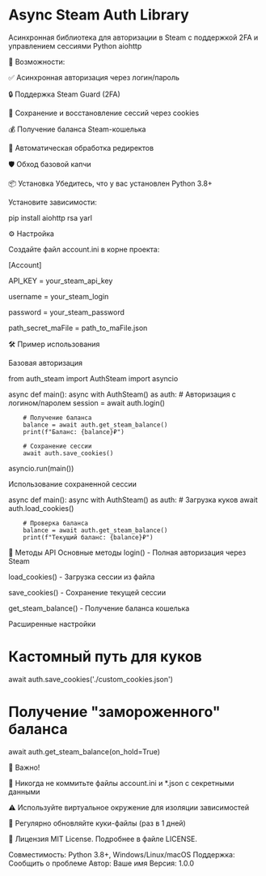 # Async Steam Auth Library

Асинхронная библиотека для авторизации в Steam с поддержкой 2FA и управлением сессиями
Python
aiohttp

🚀 Возможности:

✅ Асинхронная авторизация через логин/пароль

🔒 Поддержка Steam Guard (2FA)

🍪 Сохранение и восстановление сессий через cookies

💰 Получение баланса Steam-кошелька

🔄 Автоматическая обработка редиректов

🛡️ Обход базовой капчи

📦 Установка
Убедитесь, что у вас установлен Python 3.8+

Установите зависимости:

pip install aiohttp rsa yarl

⚙️ Настройка

Создайте файл account.ini в корне проекта:


[Account]

API_KEY = your_steam_api_key

username = your_steam_login

password = your_steam_password

path_secret_maFile = path_to_maFile.json

🛠 Пример использования

Базовая авторизация

from auth_steam import AuthSteam
import asyncio

async def main():
    async with AuthSteam() as auth:
        # Авторизация с логином/паролем
        session = await auth.login()
        
        # Получение баланса
        balance = await auth.get_steam_balance()
        print(f"Баланс: {balance}₽")
        
        # Сохранение сессии
        await auth.save_cookies()

asyncio.run(main())

Использование сохраненной сессии

async def main():
    async with AuthSteam() as auth:
        # Загрузка куков
        await auth.load_cookies()
        
        # Проверка баланса
        balance = await auth.get_steam_balance()
        print(f"Текущий баланс: {balance}₽")


🔧 Методы API
Основные методы
login() - Полная авторизация через Steam

load_cookies() - Загрузка сессии из файла

save_cookies() - Сохранение текущей сессии

get_steam_balance() - Получение баланса кошелька

Расширенные настройки

# Кастомный путь для куков
await auth.save_cookies('./custom_cookies.json')

# Получение "замороженного" баланса
await auth.get_steam_balance(on_hold=True)


🛑 Важно!

🔐 Никогда не коммитьте файлы account.ini и *.json с секретными данными

⚠️ Используйте виртуальное окружение для изоляции зависимостей

🔄 Регулярно обновляйте куки-файлы (раз в 1 дней)

📄 Лицензия
MIT License. Подробнее в файле LICENSE.

Совместимость: Python 3.8+, Windows/Linux/macOS
Поддержка: Сообщить о проблеме
Автор: Ваше имя
Версия: 1.0.0
